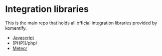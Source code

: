 # Integration libraries

This is the main repo that holds all official integration libraries provided by komentify.

* [Javascript](/javascript/)
* [PHP](/php/
* [Meteor](/meteor/)
